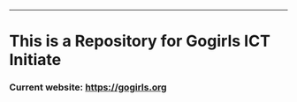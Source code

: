 ***********************
# This is a Repository for Gogirls ICT Initiate
### Current website: https://gogirls.org
